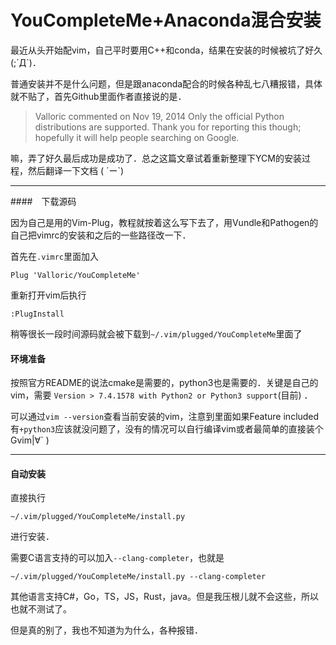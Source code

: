 # YouCompleteMe+Anaconda混合安装

最近从头开始配vim，自己平时要用C++和conda，结果在安装的时候被坑了好久(;´Д`)．

普通安装并不是什么问题，但是跟anaconda配合的时候各种乱七八糟报错，具体就不贴了，首先Github里面作者直接说的是．

> Valloric commented on Nov 19, 2014
> Only the official Python distributions are supported. Thank you for reporting this though; hopefully it will help people searching on Google.

嘛，弄了好久最后成功是成功了．总之这篇文章试着重新整理下YCM的安装过程，然后翻译一下文档 ( ´ー`)

---

####　下载源码

因为自己是用的Vim-Plug，教程就按着这么写下去了，用Vundle和Pathogen的自己把vimrc的安装和之后的一些路径改一下．

首先在`.vimrc`里面加入

```viml
Plug 'Valloric/YouCompleteMe'
```

重新打开vim后执行

```viml
:PlugInstall
```

稍等很长一段时间源码就会被下载到`~/.vim/plugged/YouCompleteMe`里面了

#### 环境准备

按照官方README的说法cmake是需要的，python3也是需要的．关键是自己的vim，需要 `Version > 7.4.1578 with Python2 or Python3 support`(目前) ．

可以通过`vim --version`查看当前安装的vim，注意到里面如果Feature included有`+python3`应该就没问题了，没有的情况可以自行编译vim或者最简单的直接装个Gvim|∀` )

---

#### 自动安装

直接执行

```shell
~/.vim/plugged/YouCompleteMe/install.py
```

进行安装．

需要C语言支持的可以加入`--clang-completer`，也就是

```shell
~/.vim/plugged/YouCompleteMe/install.py --clang-completer
```

其他语言支持C#，Go，TS，JS，Rust，java。但是我压根儿就不会这些，所以也就不测试了。

但是真的别了，我也不知道为为什么，各种报错．



